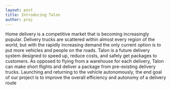 ```yaml
---
layout: post
title: Introducing Talon
author: praj
---
```

Home delivery is a competitive market that is becoming increasingly popular. Delivery trucks are scattered within almost every region of the world, but with the rapidly increasing demand the only current option is to put more vehicles and people on the roads. Talon is a future delivery system designed to speed up, reduce costs, and safely get packages to customers. As opposed to flying from a warehouse for each delivery, Talon can make short flights and deliver a package from pre-existing delivery trucks. Launching and returning to the vehicle autonomously, the end goal of our project is to improve the overall efficiency and autonomy of a delivery route

